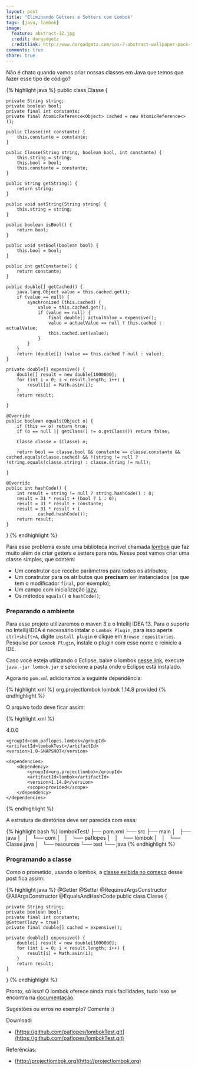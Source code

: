 ```yaml
---
layout: post
title: "Eliminando Getters e Setters com Lombok"
tags: [java, lombok]
image:
  feature: abstract-12.jpg
  credit: dargadgetz
  creditlink: http://www.dargadgetz.com/ios-7-abstract-wallpaper-pack-for-iphone-5-and-ipod-touch-retina/
comments: true
share: true
---
```


Não é chato quando vamos criar nossas classes em Java que temos que fazer esse tipo de código? 

<a name="classe_vanilla"></a>
{% highlight java %}
public class Classe {

    private String string;
    private boolean bool;
    private final int constante;
    private final AtomicReference<Object> cached = new AtomicReference<>();

    public Classe(int constante) {
        this.constante = constante;
    }

    public Classe(String string, boolean bool, int constante) {
        this.string = string;
        this.bool = bool;
        this.constante = constante;
    }

    public String getString() {
        return string;
    }

    public void setString(String string) {
        this.string = string;
    }

    public boolean isBool() {
        return bool;
    }

    public void setBool(boolean bool) {
        this.bool = bool;
    }

    public int getConstante() {
        return constante;
    }

    public double[] getCached() {
        java.lang.Object value = this.cached.get();
        if (value == null) {
            synchronized (this.cached) {
                value = this.cached.get();
                if (value == null) {
                    final double[] actualValue = expensive();
                    value = actualValue == null ? this.cached : actualValue;
                    this.cached.set(value);
                }
            }
        }
        return (double[]) (value == this.cached ? null : value);
    }

    private double[] expensive() {
        double[] result = new double[1000000];
        for (int i = 0; i < result.length; i++) {
            result[i] = Math.asin(i);
        }
        return result;

    }

    @Override
    public boolean equals(Object o) {
        if (this == o) return true;
        if (o == null || getClass() != o.getClass()) return false;

        Classe classe = (Classe) o;

        return bool == classe.bool && constante == classe.constante && cached.equals(classe.cached) && !(string != null ? !string.equals(classe.string) : classe.string != null);

    }

    @Override
    public int hashCode() {
        int result = string != null ? string.hashCode() : 0;
        result = 31 * result + (bool ? 1 : 0);
        result = 31 * result + constante;
        result = 31 * result + (
                cached.hashCode());
        return result;
    }
}
{% endhighlight %}

Para esse problema existe uma biblioteca incrível chamada [lombok](http://projectlombok.org) que faz muito além de criar getters e setters para nós. Nesse post vamos criar uma classe simples, que contém:

- Um construtor que recebe parâmetros para todos os atributos;
- Um construtor para os atributos que **precisam** ser instanciados (os que tem o modificador `final`, por exemplo);
- Um campo com inicialização [lazy](https://en.wikipedia.org/wiki/Lazy_initialization);
- Os métodos `equals()` e `hashCode()`;

### Preparando o ambiente

Para esse projeto utilizaremos o maven 3 e o Intellij IDEA 13. Para o suporte no Intellij IDEA é necessário intalar o `Lombok Plugin`, para isso aperte `ctrl+shift+A`, digite `install plugin` e clique em `Browse repositories`. Pesquise por `Lombok Plugin`, instale o plugin com esse nome e reinicie a IDE.

Caso você esteja utilizando o Eclipse, baixe o lombok [nesse link](http://projectlombok.org/downloads/lombok.jar), execute `java -jar lombok.jar` e selecione a pasta onde o Eclipse está instalado.

Agora no `pom.xml` adicionamos a seguinte dependência:

{% highlight xml %}
<dependencies>
    <dependency>
        <groupId>org.projectlombok</groupId>
        <artifactId>lombok</artifactId>
        <version>1.14.8</version>
        <scope>provided</scope>
    </dependency>
</dependencies>
{% endhighlight %}

O arquivo todo deve ficar assim:

{% highlight xml %}
<?xml version="1.0" encoding="UTF-8"?>
<project xmlns="http://maven.apache.org/POM/4.0.0"
         xmlns:xsi="http://www.w3.org/2001/XMLSchema-instance"
         xsi:schemaLocation="http://maven.apache.org/POM/4.0.0 http://maven.apache.org/xsd/maven-4.0.0.xsd">
    <modelVersion>4.0.0</modelVersion>

    <groupId>com.paflopes.lombok</groupId>
    <artifactId>lombokTest</artifactId>
    <version>1.0-SNAPSHOT</version>

    <dependencies>
        <dependency>
            <groupId>org.projectlombok</groupId>
            <artifactId>lombok</artifactId>
            <version>1.14.8</version>
            <scope>provided</scope>
        </dependency>
    </dependencies>
</project>
{% endhighlight %}

A estrutura de diretórios deve ser parecida com essa:

{% highlight bash %}
lombokTest/
├── pom.xml
└── src
    ├── main
    │   ├── java
    │   │   └── com
    │   │       └── paflopes
    │   │           └── lombok
    │   │               └── Classe.java
    │   └── resources
    └── test
        └── java
{% endhighlight %}

### Programando a classe

Como o prometido, usando o lombok, a [classe exibida no começo](#classe_vanilla) desse post fica assim:

{% highlight java %}
@Getter
@Setter
@RequiredArgsConstructor
@AllArgsConstructor
@EqualsAndHashCode
public class Classe {

    private String string;
    private boolean bool;
    private final int constante;
    @Getter(lazy = true)
    private final double[] cached = expensive();

    private double[] expensive() {
        double[] result = new double[1000000];
        for (int i = 0; i < result.length; i++) {
            result[i] = Math.asin(i);
        }
        return result;
    }

}
{% endhighlight %}

Pronto, só isso! O lombok oferece ainda mais facilidades, tudo isso se encontra na [documentação](http://projectlombok.org/features/index.html).

Sugestões ou erros no exemplo? Comente :)

Download:

- [https://github.com/paflopes/lombokTest.git](https://github.com/paflopes/lombokTest.git)

Referências: 

- [http://projectlombok.org](http://projectlombok.org)
